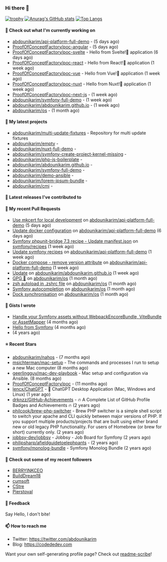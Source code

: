 ### Hi there 👋

[![trophy](https://github-profile-trophy.vercel.app/?username=abdounikarim&theme=onestar&row=1&column=7&no-frame=true&margin-w=13)](https://github.com/ryo-ma/github-profile-trophy)
[![Anurag's GitHub stats](https://github-readme-stats.vercel.app/api?username=abdounikarim&show_icons=true&theme=dark&count_private=true&hide_border=true)](https://github.com/anuraghazra/github-readme-stats)
[![Top Langs](https://github-readme-stats.vercel.app/api/top-langs/?username=abdounikarim&langs_count=8&layout=compact&theme=dark&hide_border=true)](https://github.com/anuraghazra/github-readme-stats)

#### 👷 Check out what I'm currently working on

- [abdounikarim/api-platform-full-demo](https://github.com/abdounikarim/api-platform-full-demo) -  (5 days ago)
- [ProofOfConceptFactory/poc-angular](https://github.com/ProofOfConceptFactory/poc-angular) -  (5 days ago)
- [ProofOfConceptFactory/poc-svelte](https://github.com/ProofOfConceptFactory/poc-svelte) - Hello from Svelte!👋 application (6 days ago)
- [ProofOfConceptFactory/poc-react](https://github.com/ProofOfConceptFactory/poc-react) - Hello from React!👋 application (1 week ago)
- [ProofOfConceptFactory/poc-vue](https://github.com/ProofOfConceptFactory/poc-vue) - Hello from Vue!👋 application  (1 week ago)
- [ProofOfConceptFactory/poc-nuxt](https://github.com/ProofOfConceptFactory/poc-nuxt) - Hello from Nuxt!👋 application  (1 week ago)
- [ProofOfConceptFactory/poc-next-js](https://github.com/ProofOfConceptFactory/poc-next-js) -  (1 week ago)
- [abdounikarim/symfony-full-demo](https://github.com/abdounikarim/symfony-full-demo) -  (1 week ago)
- [abdounikarim/abdounikarim.github.io](https://github.com/abdounikarim/abdounikarim.github.io) -  (1 week ago)
- [abdounikarim/os](https://github.com/abdounikarim/os) -  (1 month ago)

#### 🌱 My latest projects

- [abdounikarim/multi-update-fixtures](https://github.com/abdounikarim/multi-update-fixtures) - Repository for multi update fixtures
- [abdounikarim/empty](https://github.com/abdounikarim/empty) - 
- [abdounikarim/nuxt-full-demo](https://github.com/abdounikarim/nuxt-full-demo) - 
- [abdounikarim/symfony-create-project-kernel-missing](https://github.com/abdounikarim/symfony-create-project-kernel-missing) - 
- [abdounikarim/php-js-boilerplate](https://github.com/abdounikarim/php-js-boilerplate) - 
- [abdounikarim/abdounikarim.github.io](https://github.com/abdounikarim/abdounikarim.github.io) - 
- [abdounikarim/symfony-full-demo](https://github.com/abdounikarim/symfony-full-demo) - 
- [abdounikarim/demo-ansible](https://github.com/abdounikarim/demo-ansible) - 
- [abdounikarim/lorem-ipsum-bundle](https://github.com/abdounikarim/lorem-ipsum-bundle) - 
- [abdounikarim/cmi](https://github.com/abdounikarim/cmi) - 

#### 🔭 Latest releases I've contributed to


#### 🔨 My recent Pull Requests

- [Use mkcert for local development](https://github.com/abdounikarim/api-platform-full-demo/pull/139) on [abdounikarim/api-platform-full-demo](https://github.com/abdounikarim/api-platform-full-demo) (5 days ago)
- [Update docker configuration](https://github.com/abdounikarim/api-platform-full-demo/pull/138) on [abdounikarim/api-platform-full-demo](https://github.com/abdounikarim/api-platform-full-demo) (6 days ago)
- [Symfony phpunit-bridge 7.3 recipe - Update manifest.json](https://github.com/symfony/recipes/pull/1424) on [symfony/recipes](https://github.com/symfony/recipes) (1 week ago)
- [Update symfony recipes](https://github.com/abdounikarim/api-platform-full-demo/pull/134) on [abdounikarim/api-platform-full-demo](https://github.com/abdounikarim/api-platform-full-demo) (1 week ago)
- [Docker compose - remove version attribute](https://github.com/abdounikarim/api-platform-full-demo/pull/123) on [abdounikarim/api-platform-full-demo](https://github.com/abdounikarim/api-platform-full-demo) (1 week ago)
- [Update](https://github.com/abdounikarim/abdounikarim.github.io/pull/3) on [abdounikarim/abdounikarim.github.io](https://github.com/abdounikarim/abdounikarim.github.io) (1 week ago)
- [GPG 🔐](https://github.com/abdounikarim/os/pull/22) on [abdounikarim/os](https://github.com/abdounikarim/os) (1 month ago)
- [zsh autoload in .zshrc file](https://github.com/abdounikarim/os/pull/21) on [abdounikarim/os](https://github.com/abdounikarim/os) (1 month ago)
- [Symfony autocompletion](https://github.com/abdounikarim/os/pull/20) on [abdounikarim/os](https://github.com/abdounikarim/os) (1 month ago)
- [Dock synchronisation](https://github.com/abdounikarim/os/pull/19) on [abdounikarim/os](https://github.com/abdounikarim/os) (1 month ago)

#### 📓 Gists I wrote

- [Handle your Symfony assets without WebpackEncoreBundle, ViteBundle or AssetMapper](https://gist.github.com/7c0177c7a71b1e6585183e320034e4dd) (4 months ago)
- [Hello from Symfony](https://gist.github.com/d6b3e49ead0d8e0a4041c06fcc689307) (4 months ago)
- [](https://gist.github.com/b237278802559acb0bcf1e2516ba718e) (4 years ago)

#### ⭐ Recent Stars

- [abdounikarim/nahos](https://github.com/abdounikarim/nahos) -  (7 months ago)
- [msichterman/mac-setup](https://github.com/msichterman/mac-setup) - The commands and processes I run to setup a new Mac computer (8 months ago)
- [geerlingguy/mac-dev-playbook](https://github.com/geerlingguy/mac-dev-playbook) - Mac setup and configuration via Ansible. (8 months ago)
- [ProofOfConceptFactory/poc](https://github.com/ProofOfConceptFactory/poc) -  (11 months ago)
- [lencx/ChatGPT](https://github.com/lencx/ChatGPT) - 🔮 ChatGPT Desktop Application (Mac, Windows and Linux) (1 year ago)
- [drknzz/GitHub-Achievements](https://github.com/drknzz/GitHub-Achievements) - 🔥 A Complete List of GitHub Profile Badges and Achievements 🔥 (2 years ago)
- [philcook/brew-php-switcher](https://github.com/philcook/brew-php-switcher) - Brew PHP switcher is a simple shell script to switch your apache and CLI quickly between major versions of PHP. If you support multiple products/projects that are built using either brand new or old legacy PHP functionality. For users of Homebrew (or brew for short) currently only. (2 years ago)
- [jobbsy-dev/jobbsy](https://github.com/jobbsy-dev/jobbsy) - Jobbsy - Job Board for Symfony (2 years ago)
- [philipsharp/afieldguidetoelephpants](https://github.com/philipsharp/afieldguidetoelephpants) -  (2 years ago)
- [symfony/monolog-bundle](https://github.com/symfony/monolog-bundle) - Symfony Monolog Bundle (2 years ago)

#### 👯 Check out some of my recent followers

- [BERRYINKCEO](https://github.com/BERRYINKCEO)
- [BuildDream18](https://github.com/BuildDream18)
- [cumsoft](https://github.com/cumsoft)
- [CStre](https://github.com/CStre)
- [Pierstoval](https://github.com/Pierstoval)

#### 💬 Feedback

Say Hello, I don't bite!

#### 📫 How to reach me

- Twitter: https://twitter.com/abdounikarim
- Blog: https://codededev.com

Want your own self-generating profile page? Check out [readme-scribe](https://github.com/muesli/readme-scribe)!
